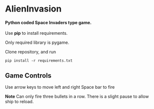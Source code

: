 # AlienInvasion
#### Python coded Space Invaders type game.

Use **pip** to install requirements. 

Only required library is pygame.

Clone repository, and run
```
pip install -r requirements.txt
```

## Game Controls

Use arrow keys to move left and right
Space bar to fire

**Note** Can only fire three bullets in a row. There is a slight pause to allow ship to reload.
